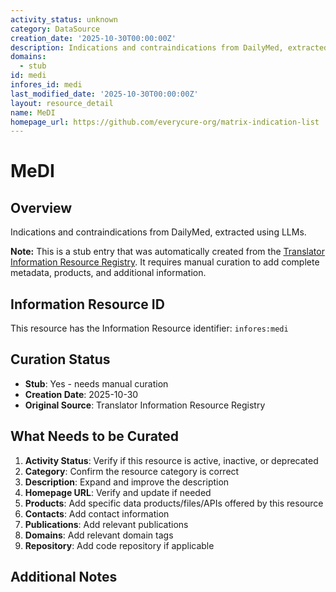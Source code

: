 ```yaml
---
activity_status: unknown
category: DataSource
creation_date: '2025-10-30T00:00:00Z'
description: Indications and contraindications from DailyMed, extracted using LLMs.
domains:
  - stub
id: medi
infores_id: medi
last_modified_date: '2025-10-30T00:00:00Z'
layout: resource_detail
name: MeDI
homepage_url: https://github.com/everycure-org/matrix-indication-list
---
```


# MeDI

## Overview

Indications and contraindications from DailyMed, extracted using LLMs.

**Note:** This is a stub entry that was automatically created from the [Translator Information Resource Registry](https://biolink.github.io/information-resource-registry/). It requires manual curation to add complete metadata, products, and additional information.

## Information Resource ID

This resource has the Information Resource identifier: `infores:medi`

## Curation Status

- **Stub**: Yes - needs manual curation
- **Creation Date**: 2025-10-30
- **Original Source**: Translator Information Resource Registry

## What Needs to be Curated

1. **Activity Status**: Verify if this resource is active, inactive, or deprecated
2. **Category**: Confirm the resource category is correct
3. **Description**: Expand and improve the description
4. **Homepage URL**: Verify and update if needed
5. **Products**: Add specific data products/files/APIs offered by this resource
6. **Contacts**: Add contact information
7. **Publications**: Add relevant publications
8. **Domains**: Add relevant domain tags
9. **Repository**: Add code repository if applicable

## Additional Notes
